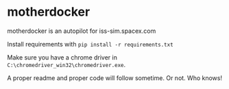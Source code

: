 # motherdocker

motherdocker is an autopilot for iss-sim.spacex.com

Install requirements with ``pip install -r requirements.txt``

Make sure you have a chrome driver in `C:\chromedriver_win32\chromedriver.exe`.

A proper readme and proper code will follow sometime. Or not. Who knows!